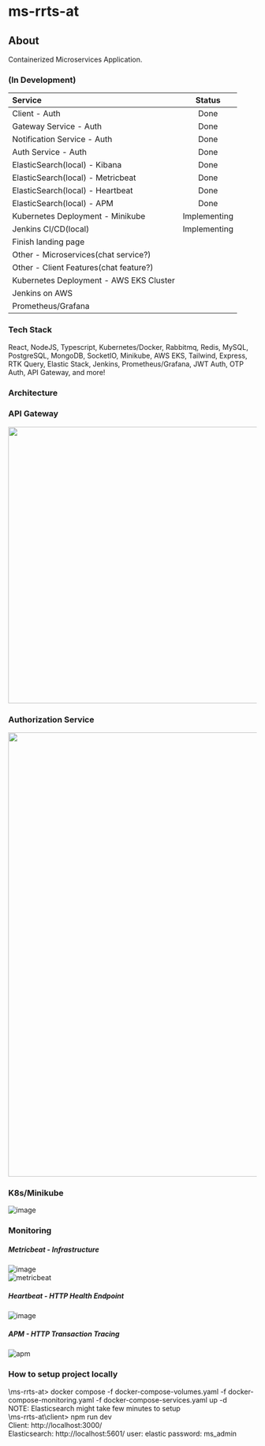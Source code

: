 ﻿# ms-rrts-at  
## About  
Containerized Microservices Application.  

### (In Development)   
| Service | Status |
| :--- | :---: |
| Client - Auth  | Done |
| Gateway Service - Auth  | Done |
| Notification Service - Auth  | Done |
| Auth Service - Auth  | Done |
| ElasticSearch(local) - Kibana  | Done |
| ElasticSearch(local) - Metricbeat  | Done |
| ElasticSearch(local) - Heartbeat  | Done |
| ElasticSearch(local) - APM  | Done |
| Kubernetes Deployment - Minikube  | Implementing |
| Jenkins CI/CD(local)  | Implementing |
| Finish landing page  |  |
| Other - Microservices(chat service?)  |  |
| Other - Client Features(chat feature?)  |  |
| Kubernetes Deployment - AWS EKS Cluster  |  |  
| Jenkins on AWS  |  |  
| Prometheus/Grafana  |  |  
 
### Tech Stack  
React, NodeJS, Typescript, Kubernetes/Docker, Rabbitmq, Redis, MySQL, PostgreSQL, MongoDB, SocketIO, Minikube, AWS EKS, Tailwind, Express, RTK Query, Elastic Stack, Jenkins, Prometheus/Grafana, JWT Auth, OTP Auth, API Gateway, and more!  

### Architecture  

### API Gateway  
<img src="https://github.com/yuangao0317/ms-rrts-at/assets/12887619/a9a5289b-d7a1-49ea-8e82-94f2505af70e" width="560"/>  

### Authorization Service  
<img src="https://github.com/yuangao0317/ms-rrts-at/assets/12887619/05cc7f33-0600-4fbb-83cb-00fd26d34b1e" width="900"/>  

### K8s/Minikube  
![image](https://github.com/yuangao0317/ms-rrts-at/assets/12887619/1ce9bca7-e59a-4974-a95f-a8c7fab51992)  

### Monitoring  
##### Metricbeat - Infrastructure  
![image](https://github.com/yuangao0317/ms-rrts-at/assets/12887619/f70de990-a229-4bb6-a750-162d71a8fb47)  
![metricbeat](https://github.com/yuangao0317/ms-rrts-at/assets/12887619/1705a999-1b7a-4eec-8a37-1e7fe66c6f77)  

##### Heartbeat - HTTP Health Endpoint
![image](https://github.com/yuangao0317/ms-rrts-at/assets/12887619/499fc4ab-5364-4e05-83b3-ea080ff6eafe)  

##### APM - HTTP Transaction Tracing  
![apm](https://github.com/yuangao0317/ms-rrts-at/assets/12887619/ccedf231-fdf6-43aa-a46a-05d759793505)  

### How to setup project locally  
\ms-rrts-at> docker compose -f docker-compose-volumes.yaml -f docker-compose-monitoring.yaml -f docker-compose-services.yaml up -d  
NOTE: Elasticsearch might take few minutes to setup  
\ms-rrts-at\client> npm run dev  
Client: http://localhost:3000/  
Elasticsearch: http://localhost:5601/ user: elastic password: ms_admin  
